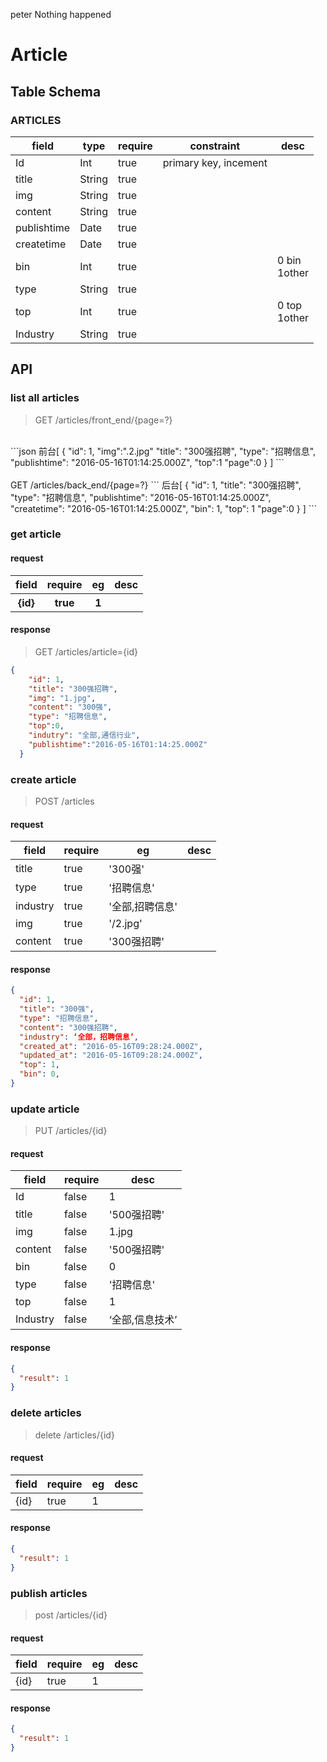 peter Nothing happened 
# Article
## Table Schema
### ARTICLES
<table>
  <thead>
    <tr>
      <th>field</th>
      <th>type</th>
      <th>require</th>
      <th>constraint</th>
      <th>desc</th>
    </tr>
  </thead>
  <tbody>
    <tr>
      <td>Id</td>
      <td>Int</td>
      <td>true</td>
      <td>primary key, incement</td>
      <td></td>
    </tr>
    <tr>
      <td>title</td>
      <td>String</td>
      <td>true</td>
      <td></td>
      <td></td>
    </tr>
    <tr>
      <td>img</td>
      <td>String</td>
      <td>true</td>
      <td></td>
      <td></td>
    </tr>
    <tr>
      <td>content</td>
      <td>String</td>
      <td>true</td>
      <td></td>
      <td></td>
    </tr>
    <tr>
      <td>publishtime</td>
      <td>Date</td>
      <td>true</td>
      <td></td>
      <td></td>
    </tr>
    <tr>
      <td>createtime</td>
      <td>Date</td>
      <td>true</td>
      <td></td>
      <td></td>
    </tr>
    <tr>
      <td>bin</td>
      <td>Int</td>
      <td>true</td>
      <td></td>
      <td>0 bin <br>  1other</td>
    </tr>
    <tr>
      <td>type</td>
      <td>String</td>
      <td>true</td>
      <td></td>
      <td></td>
    </tr>
    <tr>
      <td>top</td>
      <td>Int</td>
      <td>true</td>
      <td></td>
      <td>0 top </br>1other</td>
    </tr>
    <tr>
      <td>Industry</td>
      <td>String</td>
      <td>true</td>
      <td></td>
      <td></td>
    </tr>
  </tbody>
</table>


## API
### list all articles

> GET /articles/front_end/{page=?}

<br>
```json
前台[
  {
    "id": 1,
    "img":".2.jpg"
    "title": "300强招聘",
    "type": "招聘信息", 
    "publishtime": "2016-05-16T01:14:25.000Z", 
    "top":1
    "page":0 
  }
]
```
<br><br>
GET /articles/back_end/{page=?}
```
后台[
  {
    "id": 1,
    "title": "300强招聘",
    "type": "招聘信息", 
    "publishtime": "2016-05-16T01:14:25.000Z",
    "createtime": "2016-05-16T01:14:25.000Z",
    "bin": 1,   
    "top": 1 
    "page":0    
  }
]
```
 
### get article

#### request

<table>
  <thead>
    <tr>
      <th>field</th>
      <th>require</th>
      <th>eg</th>
      <th>desc</th>
    </tr>
  </thead>
  <tbody>
    <tr>
      <th>{id}</th>
      <th>true</th>
      <th>1</th>
      <th></th>
    </tr>
  </tbody>
</table>

#### response

> GET /articles/article={id}

```json
{
    "id": 1,
    "title": "300强招聘",
    "img": "1.jpg",
    "content": "300强",
    "type": "招聘信息",  
    "top":0,
    "indutry": "全部,通信行业",  
    "publishtime":"2016-05-16T01:14:25.000Z"
  }
```

### create article

> POST /articles

#### request

<table>
  <thead>
    <tr>
      <th>field</th>
      <th>require</th>
      <th>eg</th>
      <th>desc</th>
    </tr>
  </thead>
  <tbody>
    <tr>
      <td>title</td>
      <td>true</td>
      <td>'300强'</td>
      <td></td>
    </tr>
    <tr>
      <td>type</td>
      <td>true</td>
      <td>'招聘信息'</td>
      <td></td>
    </tr>
    <tr>
      <td>industry</td>
      <td>true</td>
      <td>'全部,招聘信息'</td>
      <td></td>
    </tr>
     <tr>
      <td>img</td>
      <td>true</td>
      <td>'/2.jpg'</td>
      <td></td>
    </tr>
    <tr>
      <td>content</td>
      <td>true</td>
      <td>'300强招聘'</td>
      <td></td>
    </tr>
  </tbody>
</table>

#### response

```json
{
  "id": 1,
  "title": "300强",
  "type": "招聘信息",
  "content": "300强招聘",
  "industry": ‘全部，招聘信息’,
  "created_at": "2016-05-16T09:28:24.000Z",
  "updated_at": "2016-05-16T09:28:24.000Z",
  "top": 1,
  "bin": 0,
}
```

### update article

> PUT /articles/{id}

#### request
<table>
  <thead>
    <tr>
      <th>field</th> 
      <th>require</th> 
      <th>desc</th>
    </tr>
  </thead>
  <tbody>
    <tr>
      <td>Id</td> 
      <td>false</td> 
      <td>1</td>
    </tr>
    <tr>
      <td>title</td> 
      <td>false</td> 
      <td>'500强招聘'</td>
    </tr>
    <tr>
      <td>img</td> 
      <td>false</td> 
      <td>1.jpg</td>
    </tr>
    <tr>
      <td>content</td> 
      <td>false</td> 
      <td>'500强招聘'</td>
    </tr>
    <tr>
      <td>bin</td> 
      <td>false</td> 
      <td>0</td>
    </tr>
    <tr>
      <td>type</td> 
      <td>false</td> 
      <td>'招聘信息'</td>
    </tr>
    <tr>
      <td>top</td> 
      <td>false</td> 
      <td> 1</td>
    </tr>
    <tr>
      <td>Industry</td>
      <td>false</td> 
      <td>‘全部,信息技术’</td>
    </tr>
  </tbody>
</table>

#### response
```json
{
  "result": 1
}
```
### delete articles

> delete /articles/{id}

#### request
<table>
  <thead>
    <tr>
      <th>field</th>
      <th>require</th>
      <th>eg</th>
      <th>desc</th>
    </tr>
  </thead>
  <tbody>
    <tr>
      <td>{id}</td>
      <td>true</td>
      <td>1</td>
      <td></td>
    </tr>
  </tbody>
</table>

#### response
```json
{
  "result": 1
}
```







### publish articles

> post /articles/{id}

#### request
<table>
  <thead>
    <tr>
      <th>field</th>
      <th>require</th>
      <th>eg</th>
      <th>desc</th>
    </tr>
  </thead>
  <tbody>
    <tr>
      <td>{id}</td>
      <td>true</td>
      <td>1</td>
      <td></td>
    </tr>
  </tbody>
</table>

#### response
```json
{
  "result": 1
}
```
